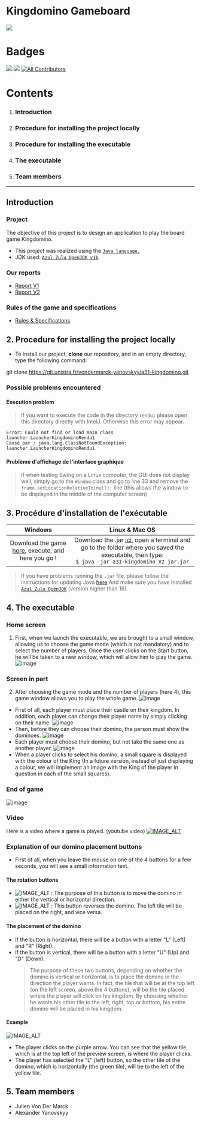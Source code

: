 # Kingdomino Gameboard

![](https://git.unistra.fr/vondermarck-yanovskyy/a31-kingdomino/-/raw/master/img/background.jpg)

# Badges

![](https://img.shields.io/badge/Open%20JDK-16-red)
![](https://img.shields.io/spiget/download-size/14400)
[![All Contributors](https://img.shields.io/badge/all_contributors-2-orange)](#contributors-)

# Contents

1. ### Introduction
2. ### Procedure for installing the project locally
3. ### Procedure for installing the executable
4. ### The executable
5. ### Team members

---

## Introduction

### Project

The objective of this project is to design an application to play the board game Kingdomino.

- This project was realized using the [`Java language.`](https://www.java.com/fr/download/manual.jsp/)
- JDK used: [`Azul Zulu OpenJDK v16`](https://www.azul.com/downloads/).

### Our reports

- [Report V1](render1/reportV1.md)
- [Report V2](render2/reportV2.md)

### Rules of the game and specifications

- [Rules & Specifications](Rules.md)

## 2. Procedure for installing the project locally

- To install our project, **clone** our repository, and in an empty directory, type the following command:

git clone https://git.unistra.fr/vondermarck-yanovskyy/a31-kingdomino.git

### Possible problems encountered

#### Execution problem

> If you want to execute the code in the directory `rendu1` please open this directory directly with IntelJ. Otherwise this error may appear.

```
Error: Could not find or load main class launcher.LauncherKingdominoRendu1
Causé par : java.lang.ClassNotFoundException: launcher.LauncherKingdominoRendu1
```

#### Problème d'affichage de l'interface graphique

> If when testing Swing on a Linux computer, the GUI does not display well, simply go to the `Window` class and go to line 33 and remove the `frame.setLocationRelativeTo(null);` line (this allows the window to be displayed in the middle of the computer screen)

## 3. Procédure d'installation de l'exécutable

|                                                                                       Windows                                                                                        |                                                                                                                                     Linux & Mac OS                                                                                                                                      |
| :----------------------------------------------------------------------------------------------------------------------------------------------------------------------------------: | :-------------------------------------------------------------------------------------------------------------------------------------------------------------------------------------------------------------------------------------------------------------------------------------: |
| Download the game <a href="https://git.unistra.fr/vondermarck-yanovskyy/a31-kingdomino/-/blob/master/rendu2/a31-kingdomino_V2.jar?inline=false">here</a>, execute, and here you go ! | Download the .jar <a href="https://git.unistra.fr/vondermarck-yanovskyy/a31-kingdomino/-/blob/master/rendu2/a31-kingdomino_V2.jar?inline=false">ici</a>, open a terminal and go to the folder where you saved the executable, then type: <br /> `$ java -jar a31-kingdomino_V2.jar.jar` |

> If you have problems running the `.jar` file, please follow the instructions for updating Java [here](https://www.java.com/fr/download/) And make sure you have installed [`Azul Zulu OpenJDK`](https://www.azul.com/downloads/) (version higher than 16).

## 4. The executable

### Home screen

1. First, when we launch the executable, we are brought to a small window, allowing us to choose the game mode (which is not mandatory) and to select the number of players. Once the user clicks on the Start button, he will be taken to a new window, which will allow him to play the game.
   ![image](https://imgur.com/5SSojbq.png)

### Screen in part

2. After choosing the game mode and the number of players (here 4), this game window allows you to play the whole game.
   ![image](https://imgur.com/uy7Tjw6.png)

- First of all, each player must place their castle on their kingdom. In addition, each player can change their player name by simply clicking on their name.
  ![image](https://imgur.com/uy7Tjw6.png)
- Then, before they can choose their domino, the person must show the dominoes.
  ![image](https://imgur.com/3K96Woy.png)
- Each player must choose their domino, but not take the same one as another player.
  ![image](https://imgur.com/MZV1ybP.png)
- When a player clicks to select his domino, a small square is displayed with the colour of the King (In a future version, instead of just displaying a colour, we will implement an image with the King of the player in question in each of the small squares).

### End of game

![image](https://imgur.com/Y60uKcQ.png)

### Video

Here is a video where a game is played. (youtube video)
[![IMAGE_ALT](https://img.youtube.com/vi/DUabSjffzgM/0.jpg)](https://www.youtube.com/watch?v=DUabSjffzgM)

### Explanation of our domino placement buttons

- First of all, when you leave the mouse on one of the 4 buttons for a few seconds, you will see a small information text.

#### The rotation buttons

- ![IMAGE_ALT](https://imgur.com/0MRfkq3.jpg) : The purpose of this button is to move the domino in either the vertical or horizontal direction.
- ![IMAGE_ALT](https://imgur.com/aENnmLV.jpg) :
  This button reverses the domino. The left tile will be placed on the right, and vice versa.

#### The placement of the domino

- If the button is horizontal, there will be a button with a letter "L" (Left) and "R" (Right).
- If the button is vertical, there will be a button with a letter "U" (Up) and "D" (Down).
  > The purpose of these two buttons, depending on whether the domino is vertical or horizontal, is to place the domino in the direction the player wants.
  > In fact, the tile that will be at the top left (on the left screen, above the 4 buttons), will be the tile placed where the player will click on his kingdom.
  > By choosing whether he wants his other tile to the left, right, top or bottom, his entire domino will be placed in his kingdom.

#### Example

![IMAGE_ALT](https://imgur.com/0xk88X3.jpg)

- The player clicks on the purple arrow. You can see that the yellow tile, which is at the top left of the preview screen, is where the player clicks.
- The player has selected the "L" (left) button, so the other tile of the domino, which is horizontally (the green tile), will be to the left of the yellow tile.

## 5. Team members

- Julien Von Der Marck
- Alexander Yanovskyy
